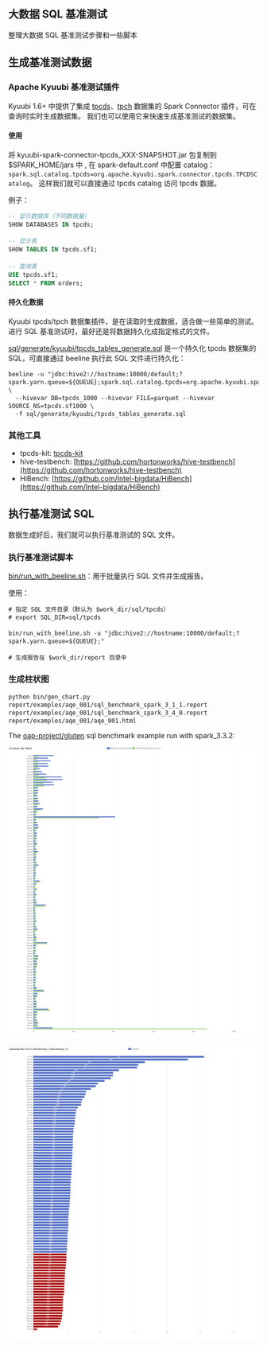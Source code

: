 ## 大数据 SQL 基准测试

整理大数据 SQL 基准测试步骤和一些脚本

## 生成基准测试数据

### Apache Kyuubi 基准测试插件

Kyuubi 1.6+ 中提供了集成 [tpcds](https://github.com/apache/kyuubi/tree/master/extensions/spark/kyuubi-spark-connector-tpcds)、[tpch](https://github.com/apache/kyuubi/tree/master/extensions/spark/kyuubi-spark-connector-tpch) 数据集的 Spark Connector 插件，可在查询时实时生成数据集。 我们也可以使用它来快速生成基准测试的数据集。

#### 使用

将 kyuubi-spark-connector-tpcds_XXX-SNAPSHOT.jar 包复制到 $SPARK_HOME/jars 中 ,
在 spark-default.conf 中配置 catalog：`spark.sql.catalog.tpcds=org.apache.kyuubi.spark.connector.tpcds.TPCDSCatalog`。
这样我们就可以直接通过 tpcds catalog 访问 tpcds 数据。

例子：

```sql
-- 显示数据库（不同数据量）
SHOW DATABASES IN tpcds;

-- 显示表
SHOW TABLES IN tpcds.sf1;

-- 查询表
USE tpcds.sf1;
SELECT * FROM orders;
```

#### 持久化数据

Kyuubi tpcds/tpch 数据集插件，是在读取时生成数据，适合做一些简单的测试。进行 SQL 基准测试时，最好还是将数据持久化成指定格式的文件。

[sql/generate/kyuubi/tpcds_tables_generate.sql](sql/generate/kyuubi/tpcds_tables_generate.sql) 是一个持久化 tpcds 数据集的 SQL，可直接通过 beeline 执行此 SQL 文件进行持久化：

```
beeline -u "jdbc:hive2://hostname:10000/default;?spark.yarn.queue=${QUEUE};spark.sql.catalog.tpcds=org.apache.kyuubi.spark.connector.tpcds.TPCDSCatalog" \
  --hivevar DB=tpcds_1000 --hivevar FILE=parquet --hivevar SOURCE_NS=tpcds.sf1000 \
  -f sql/generate/kyuubi/tpcds_tables_generate.sql
```

### 其他工具

+ tpcds-kit: [tpcds-kit](tpcds-kit)
+ hive-testbench: [https://github.com/hortonworks/hive-testbench](https://github.com/hortonworks/hive-testbench)
+ HiBench: [https://github.com/Intel-bigdata/HiBench](https://github.com/Intel-bigdata/HiBench)

## 执行基准测试 SQL

数据生成好后，我们就可以执行基准测试的 SQL 文件。

### 执行基准测试脚本

[bin/run_with_beeline.sh](bin/run_with_beeline.sh)：用于批量执行 SQL 文件并生成报告。

使用：

```
# 指定 SQL 文件目录（默认为 $work_dir/sql/tpcds）
# export SQL_DIR=sql/tpcds

bin/run_with_beeline.sh -u "jdbc:hive2://hostname:10000/default;?spark.yarn.queue=${QUEUE};"

# 生成报告在 $work_dir/report 目录中
```

### 生成柱状图

```
python bin/gen_chart.py report/examples/aqe_001/sql_benchmark_spark_3_1_1.report report/examples/aqe_001/sql_benchmark_spark_3_4_0.report report/examples/aqe_001/aqe_001.html
```

The [oap-project/gluten](https://github.com/oap-project/gluten) sql benchmark example run with spark_3.3.2:

![gluten_spark_3.3.2_duration](report/examples/gluten_spark_3.3.2/gluten_spark_3.3.2_chart_duration.png)

![gluten_spark_3.3.2_speedup](report/examples/gluten_spark_3.3.2/gluten_spark_3.3.2_chart_speedup.png)
